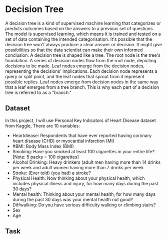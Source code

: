# Decision Tree
A decision tree is a kind of supervised machine learning that categorizes or predicts outcomes based on the answers to a previous set of questions. The model is supervised learning, which means it is trained and tested on a set of data containing the intended categorisation. It's possible that the decision tree won't always produce a clear answer or decision. It might give possibilities so that the data scientist can make their own informed conclusion. A decision tree is shaped like a tree. The root node is the tree's foundation. A series of decision nodes flow from the root node, depicting decisions to be made. Leaf nodes emerge from the decision nodes, representing the decisions' implications. Each decision node represents a query or split point, and the leaf nodes that sprout from it represent possible replies. Leaf nodes emerge from decision nodes in the same way that a leaf emerges from a tree branch. This is why each part of a decision tree is referred to as a "branch."

## Dataset
In this project, I will use Personal Key Indicators of Heart Disease dataset from Kaggle, There are 10 variables:
 - Heartdiease: Respondents that have ever reported having coronary heart disease (CHD) or myocardial infarction (MI)
 - #BMI: Body Mass Index (BMI)
 - Smoking: Have you smoked at least 100 cigarettes in your entire life? [Note: 5 packs = 100 cigarettes]
 - Alcohol Drinking: Heavy drinkers (adult men having more than 14 drinks per week and adult women having more than 7 drinks per week
 - Stroke: (Ever told) (you had) a stroke?
 - Physical Health: Now thinking about your physical health, which includes physical illness and injury, for how many days during the past 30 days?
 - Mental health: Thinking about your mental health, for how many days during the past 30 days was your mental health not good? 
 - Diffwalking: Do you have serious difficulty walking or climbing stairs?
 - Sex
 - Age

## Task
